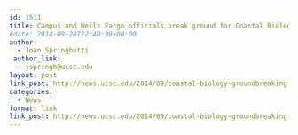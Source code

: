 ```yaml
---
id: 1511
title: Campus and Wells Fargo officials break ground for Coastal Biology building
#date: 2014-09-28T22:40:38+00:00
author:
  - Joan Springhetti
 author_link:
  - jspringh@ucsc.edu
layout: post
link_post: http://news.ucsc.edu/2014/09/coastal-biology-groundbreaking.html
categories:
  - News
format: link
link_post: http://news.ucsc.edu/2014/09/coastal-biology-groundbreaking.html
---
```

